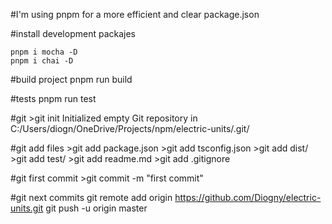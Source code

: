 
#I'm using pnpm for a more efficient and clear package.json

#install development packajes

	pnpm i mocha -D
	pnpm i chai -D


#build project
	pnpm run build


#tests
	pnpm run test


#git
	>git init
		Initialized empty Git repository in C:/Users/diogn/OneDrive/Projects/npm/electric-units/.git/

#git add files
	>git add package.json
	>git add tsconfig.json
	>git add dist/
	>git add test/
	>git add readme.md
	>git add .gitignore

#git first commit
	>git commit -m "first commit"

#git next commits
	git remote add origin https://github.com/Diogny/electric-units.git
	git push -u origin master
